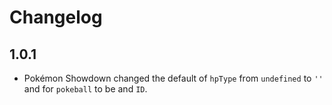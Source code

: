 # Changelog

## 1.0.1

- Pokémon Showdown changed the default of `hpType` from `undefined` to `''` and for `pokeball` to be
  and `ID`.
